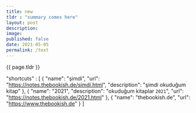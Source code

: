 ```yaml
---
title: new
tldr : "summary comes here"
layout: post
description:
image: 
published: false
date: 2021-05-05
permalink: /text
---
```


{{ page.tldr }}  

<!-- https://seankilleen.com/2020/02/how-to-deploy-github-pages-on-a-schedule-to-publish-future-posts/ -->

"shortcuts" : [
  {
    "name": "şimdi",
    "url": "https://notes.thebookish.de/simdi.html",
    "description": "şimdi okuduğum kitap"
  },
  {
    "name": "2021",
    "description": "okuduğum kitaplar `2021`",
    "url": "https://notes.thebookish.de/2021.html"
  },
  {
    "name": "thebookish.de",
    "url": "https://www.thebookish.de"
  }
]
